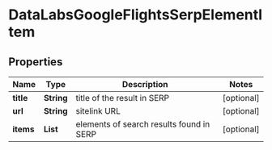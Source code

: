 # DataLabsGoogleFlightsSerpElementItem


## Properties

| Name | Type | Description | Notes |
|------------ | ------------- | ------------- | -------------|
**title** | **String** | title of the result in SERP |[optional]|
**url** | **String** | sitelink URL |[optional]|
**items** | **List<GoogleFlightsElement>** | elements of search results found in SERP |[optional]|